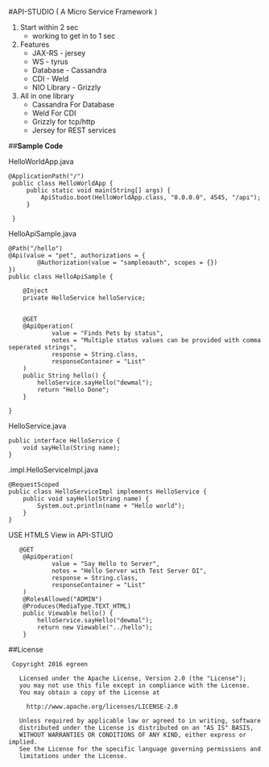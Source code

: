 #API-STUDIO ( A Micro Service Framework )

1. Start within 2 sec
    * working to get in to 1 sec
2. Features
    * JAX-RS - jersey
    * WS - tyrus 
    * Database - Cassandra
    * CDI - Weld
    * NIO Library - Grizzly
2. All in one library
    * Cassandra For Database
    * Weld For CDI
    * Grizzly for tcp/http
    * Jersey for REST services


##**Sample Code** 

HelloWorldApp.java
```
@ApplicationPath("/")
 public class HelloWorldApp { 
     public static void main(String[] args) {
         ApiStudio.boot(HelloWorldApp.class, "0.0.0.0", 4545, "/api");
     }
 
 }
```

HelloApiSample.java
```
@Path("/hello")
@Api(value = "pet", authorizations = {
        @Authorization(value = "sampleoauth", scopes = {})
})
public class HelloApiSample {

    @Inject
    private HelloService helloService;


    @GET
    @ApiOperation(
            value = "Finds Pets by status",
            notes = "Multiple status values can be provided with comma seperated strings",
            response = String.class,
            responseContainer = "List"
    )
    public String hello() {
        helloService.sayHello("dewmal");
        return "Hello Done";
    }

}
```

HelloService.java

```
public interface HelloService {
    void sayHello(String name);
}

```

.impl.HelloServiceImpl.java

```
@RequestScoped
public class HelloServiceImpl implements HelloService {
    public void sayHello(String name) {
        System.out.println(name + "Hello world");
    }
}

```

USE HTML5 View in API-STUIO

```
   @GET
    @ApiOperation(
            value = "Say Hello to Server",
            notes = "Hello Server with Test Server DI",
            response = String.class,
            responseContainer = "List"
    )
    @RolesAllowed("ADMIN")
    @Produces(MediaType.TEXT_HTML)
    public Viewable hello() {
        helloService.sayHello("dewmal");
        return new Viewable("../hello");
    }
```

##License

```
 Copyright 2016 egreen

   Licensed under the Apache License, Version 2.0 (the "License");
   you may not use this file except in compliance with the License.
   You may obtain a copy of the License at

     http://www.apache.org/licenses/LICENSE-2.0

   Unless required by applicable law or agreed to in writing, software
   distributed under the License is distributed on an "AS IS" BASIS,
   WITHOUT WARRANTIES OR CONDITIONS OF ANY KIND, either express or implied.
   See the License for the specific language governing permissions and
   limitations under the License.
 ```
